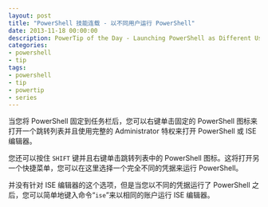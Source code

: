 ```yaml
---
layout: post
title: "PowerShell 技能连载 - 以不同用户运行 PowerShell"
date: 2013-11-18 00:00:00
description: PowerTip of the Day - Launching PowerShell as Different User
categories:
- powershell
- tip
tags:
- powershell
- tip
- powertip
- series
---
```

当您将 PowerShell 固定到任务栏后，您可以右键单击固定的 PowerShell 图标来打开一个跳转列表并且使用完整的 Administrator 特权来打开 PowerShell 或 ISE 编辑器。

您还可以按住 `SHIFT` 键并且右键单击跳转列表中的 PowerShell 图标。这将打开另一个快捷菜单，您可以在这里选择一个完全不同的凭据来运行 PowerShell。

并没有针对 ISE 编辑器的这个选项，但是当您以不同的凭据运行了 PowerShell 之后，您可以简单地键入命令“`ise`”来以相同的账户运行 ISE 编辑器。

<!--本文国际来源：[Launching PowerShell as Different User](http://community.idera.com/powershell/powertips/b/tips/posts/launching-powershell-as-different-user)-->
